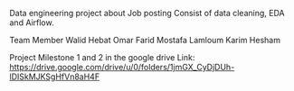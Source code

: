 Data engineering project about Job posting Consist of data cleaning, EDA and Airflow. 

Team Member
Walid Hebat
Omar Farid
Mostafa Lamloum
Karim Hesham

Project Milestone 1 and 2 in the google drive Link:
https://drive.google.com/drive/u/0/folders/1jmGX_CyDjDUh-lDISkMJKSgHfVn8aH4F
